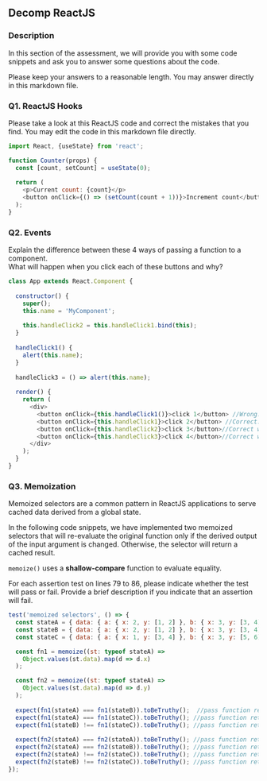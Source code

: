 ## Decomp ReactJS

### Description
In this section of the assessment, we will provide you with some code snippets and ask you to answer some questions about the code. 

Please keep your answers to a reasonable length. You may answer directly in this markdown file.

### Q1. ReactJS Hooks
Please take a look at this ReactJS code and correct the mistakes that you find. You may edit the code in this markdown file directly.
```javascript
import React, {useState} from 'react';

function Counter(props) {
  const [count, setCount] = useState(0);
  
  return (
    <p>Current count: {count}</p>
    <button onClick={() => (setCount(count + 1))}>Increment count</button>
  );
}
```

### Q2. Events
Explain the difference between these 4 ways of passing a function to a component. </br>
What will happen when you click each of these buttons and why?

```javascript
class App extends React.Component {
  
  constructor() {
    super(); 
    this.name = 'MyComponent';
    
    this.handleClick2 = this.handleClick1.bind(this);
  }
  
  handleClick1() {
    alert(this.name);
  }
  
  handleClick3 = () => alert(this.name);
  
  render() {
    return (
      <div>
        <button onClick={this.handleClick1()}>click 1</button> //Wrong: handleClick1 is called instead of passed as a reference!. So function being called every time the component renders
        <button onClick={this.handleClick1}>click 2</button> //Correct: handleClick is passed as a reference!. So It will call handleClick1 only once button pressed and show alert message  MyComponent
        <button onClick={this.handleClick2}>click 3</button>//Correct will call handleClick2 only once button pressed and show alert message  MyComponent
        <button onClick={this.handleClick3}>click 4</button>//Correct will call handleClick3 only once button pressed and show alert message  MyComponent
      </div>
    );
  }
}
```

### Q3. Memoization
Memoized selectors are a common pattern in ReactJS applications to serve cached data derived from a global state. 

In the following code snippets, we have implemented two memoized selectors that will re-evaluate the original function only if the derived output of the input argument is changed. Otherwise, the selector will return a cached result. 

`memoize()` uses a <strong>shallow-compare</strong> function to evaluate equality.

For each assertion test on lines 79 to 86, please indicate whether the test will pass or fail. Provide a brief description if you indicate that an assertion will fail.

```javascript
test('memoized selectors', () => {
  const stateA = { data: { a: { x: 2, y: [1, 2] }, b: { x: 3, y: [3, 4] } } };
  const stateB = { data: { a: { x: 2, y: [1, 2] }, b: { x: 3, y: [3, 4] } } };
  const stateC = { data: { a: { x: 1, y: [3, 4] }, b: { x: 3, y: [5, 6] } } };

  const fn1 = memoize((st: typeof stateA) =>
    Object.values(st.data).map(d => d.x)
  );

  const fn2 = memoize((st: typeof stateA) =>
    Object.values(st.data).map(d => d.y)
  );
  
  expect(fn1(stateA) === fn1(stateB)).toBeTruthy();  //pass function return true
  expect(fn1(stateA) === fn1(stateC)).toBeTruthy(); //pass function return true
  expect(fn1(stateB) !== fn1(stateC)).toBeTruthy(); //pass function retur true
  
  expect(fn2(stateA) === fn2(stateA)).toBeTruthy(); //pass function return true
  expect(fn2(stateA) === fn2(stateB)).toBeTruthy(); //pass function return true
  expect(fn2(stateA) !== fn2(stateC)).toBeTruthy(); //pass function return true
  expect(fn2(stateB) !== fn2(stateC)).toBeTruthy(); //pass function return true
});
```
